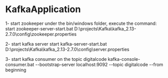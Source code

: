 # KafkaApplication
1- start zookeeper
under the bin/windows folder, execute the command:
start zookeeper-server-start.bat D:\projects\Kafka\kafka_2.13-2.7.0\config\zookeeper.properties

2- start kafka server
start kafka-server-start.bat D:\projects\Kafka\kafka_2.13-2.7.0\config\server.properties

3- start kafka consumer on the topic digitalcode
kafka-console-consumer.bat --bootstrap-server localhost:9092 --topic digitalcode --from beginning
